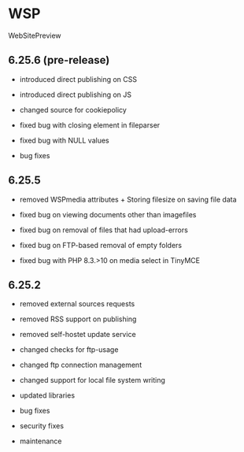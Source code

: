 # WSP
WebSitePreview

## 6.25.6 (pre-release)

- introduced direct publishing on CSS
- introduced direct publishing on JS

- changed source for cookiepolicy

- fixed bug with closing element in fileparser
- fixed bug with NULL values
- bug fixes

## 6.25.5

- removed WSPmedia attributes + Storing filesize on saving file data

- fixed bug on viewing documents other than imagefiles
- fixed bug on removal of files that had upload-errors
- fixed bug on FTP-based removal of empty folders
- fixed bug with PHP 8.3.>10 on media select in TinyMCE

## 6.25.2

- removed external sources requests
- removed RSS support on publishing
- removed self-hostet update service

- changed checks for ftp-usage
- changed ftp connection management
- changed support for local file system writing

- updated libraries

- bug fixes
- security fixes
- maintenance